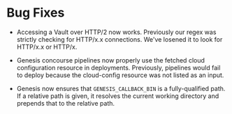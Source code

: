 # Bug Fixes

- Accessing a Vault over HTTP/2 now works. Previously our regex was strictly
  checking for HTTP/x.x connections. We've losened it to look for HTTP/x.x or
  HTTP/x.

- Genesis concourse pipelines now properly use the fetched cloud configuration
  resource in deployments. Previously, pipelines would fail to deploy because
  the cloud-config resource was not listed as an input.

- Genesis now ensures that `GENESIS_CALLBACK_BIN` is a fully-qualified path. If
  a relative path is given, it resolves the current working directory and
  prepends that to the relative path. 
